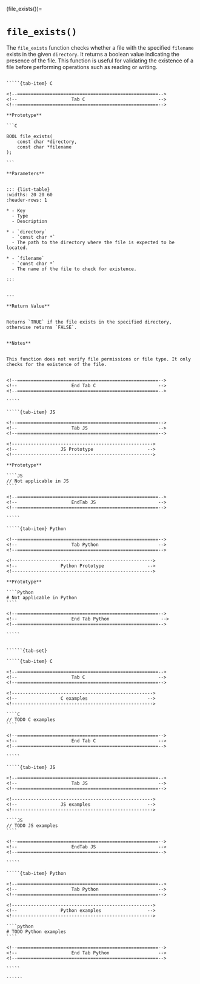 <!-- ============================================================== -->
(file_exists())=
# `file_exists()`
<!-- ============================================================== -->


The `file_exists` function checks whether a file with the specified `filename` exists in the given `directory`. 
It returns a boolean value indicating the presence of the file. This function is useful for validating the existence 
of a file before performing operations such as reading or writing.


<!------------------------------------------------------------>
<!--                    Prototypes                          -->
<!------------------------------------------------------------>

``````{tab-set}

`````{tab-item} C

<!--====================================================-->
<!--                    Tab C                           -->
<!--====================================================-->

**Prototype**

```C

BOOL file_exists(
    const char *directory,
    const char *filename
);

```

**Parameters**


::: {list-table}
:widths: 20 20 60
:header-rows: 1

* - Key
  - Type
  - Description

* - `directory`
  - `const char *`
  - The path to the directory where the file is expected to be located.

* - `filename`
  - `const char *`
  - The name of the file to check for existence.

:::


---

**Return Value**


Returns `TRUE` if the file exists in the specified directory, otherwise returns `FALSE`.


**Notes**


This function does not verify file permissions or file type. It only checks for the existence of the file.


<!--====================================================-->
<!--                    End Tab C                       -->
<!--====================================================-->

`````

`````{tab-item} JS

<!--====================================================-->
<!--                    Tab JS                          -->
<!--====================================================-->

<!---------------------------------------------------->
<!--                JS Prototype                    -->
<!---------------------------------------------------->

**Prototype**

````JS
// Not applicable in JS
````

<!--====================================================-->
<!--                    EndTab JS                       -->
<!--====================================================-->

`````

`````{tab-item} Python

<!--====================================================-->
<!--                    Tab Python                      -->
<!--====================================================-->

<!---------------------------------------------------->
<!--                Python Prototype                -->
<!---------------------------------------------------->

**Prototype**

````Python
# Not applicable in Python
````

<!--====================================================-->
<!--                    End Tab Python                   -->
<!--====================================================-->

`````

``````

<!------------------------------------------------------------>
<!--                    Examples                            -->
<!------------------------------------------------------------>

```````{dropdown} Examples

``````{tab-set}

`````{tab-item} C

<!--====================================================-->
<!--                    Tab C                           -->
<!--====================================================-->

<!---------------------------------------------------->
<!--                C examples                      -->
<!---------------------------------------------------->

````C
// TODO C examples
````

<!--====================================================-->
<!--                    End Tab C                       -->
<!--====================================================-->

`````

`````{tab-item} JS

<!--====================================================-->
<!--                    Tab JS                          -->
<!--====================================================-->

<!---------------------------------------------------->
<!--                JS examples                     -->
<!---------------------------------------------------->

````JS
// TODO JS examples
````

<!--====================================================-->
<!--                    EndTab JS                       -->
<!--====================================================-->

`````

`````{tab-item} Python

<!--====================================================-->
<!--                    Tab Python                      -->
<!--====================================================-->

<!---------------------------------------------------->
<!--                Python examples                 -->
<!---------------------------------------------------->

````python
# TODO Python examples
````

<!--====================================================-->
<!--                    End Tab Python                  -->
<!--====================================================-->

`````

``````

```````

